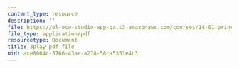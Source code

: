 ```yaml
---
content_type: resource
description: ''
file: https://ol-ocw-studio-app-qa.s3.amazonaws.com/courses/14-01-principles-of-microeconomics-fall-2018/ace8064c576643aea27858ca5351e4c3_BF1ZtGIjTik.pdf
file_type: application/pdf
resourcetype: Document
title: 3play pdf file
uid: ace8064c-5766-43ae-a278-58ca5351e4c3
---
```

